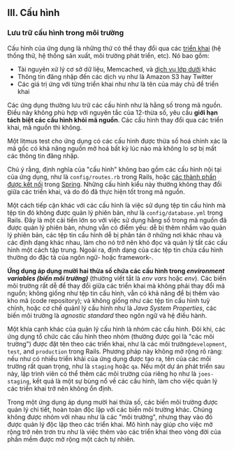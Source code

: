 ## III. Cấu hình
### Lưu trữ cấu hình trong môi trường

Cấu hình của ứng dụng là những thứ có thể thay đổi qua các [triển khai](./codebase) (hệ thống thử, hệ thống sản xuất, môi trường phát triển, etc). Nó bao gồm:
* Tài nguyên xử lý cơ sở dữ liệu, Memcached, và [dịch vụ lớp dưới](./backing-services) khác
* Thông tin đăng nhập đến các dịch vụ như là Amazon S3 hay Twitter
* Các giá trị ứng với từng triển khai như như là tên của máy chủ để triển khai

Các ứng dụng thường lưu trữ các cấu hình như là hằng số trong mã nguồn. Điều này không phù hợp với nguyên tắc của 12-thừa số, yêu cầu **giới hạn tách biệt các cấu hình khỏi mã nguồn**. Các cấu hình thay đổi qua các triển khai, mã nguồn thì không.

Một litmus test cho ứng dụng có các cấu hình được thừa số hoá chính xác là mã gốc có khả năng nguồn mở hoá bất kỳ lúc nào mà không lo sợ bị mất các thông tin đăng nhập.

Chú ý rằng, định nghĩa của "cấu hình" không bao gồm các cấu hình nội tại của ứng dụng, như là `config/routes.rb` trong Rails, hoặc [các thành phần được kết nối](https://docs.spring.io/spring/docs/current/spring-framework-reference/html/beans.html) trong [Spring](https://spring.io/). Những cấu hình kiểu này thường không thay đổi giữa các triển khai, và do đó đã thực hiện tốt trong mã nguồn.

Một cách tiếp cận khác với các cấu hình là việc sử dụng tệp tin cấu hình mà tệp tin đó không được quản lý phiên bản, như là `config/database.yml` trong Rails. Đây là một cải tiến lớn so với việc
sử dụng hằng số trong mã nguồn đã được quản lý phiên bản, nhưng vẫn có điểm yếu: dễ bị thêm nhầm vào quản lý phiên bản, các tệp tin cấu hình dễ bị phân tán ở những nơi khác nhau và các định dạng khác
nhau, làm cho nó trở nên khó đọc và quản lý tất các cấu hỉnh một cách tập trung. Ngoài ra, định dạng của các tệp tin chứa cấu hình thường do đặc tả của ngôn ngữ- hoặc framework-.

**Ứng dụng áp dụng mười hai thừa số chứa các cấu hình trong *environment variables (biến môi trường)*** (thường viết tắt là *env vars* hoặc *env*). Các biến môi trường rất dễ để thay đổi giữa các triển khai
mà không phải thay đổi mã nguồn; không giống như tệp tin cấu hình, vẫn có khả năng để bị thêm vào kho mã (code repository); và không giống như các tệp tin cấu hình tuỳ chỉnh, hoặc cơ chế quảnl lý cấu 
hình như là *Java System Properties*, các biến môi trường là *agnostic standard* theo ngôn ngữ và hệ điều hành.

Một khía cạnh khác của quản lý cấu hình là nhóm các cấu hình. Đôi khi, các ứng dụng tổ chức các cấu hình theo nhóm (thường được gọi là "các môi trường") được đặt tên theo các triển khai, như là các môi trường`development`, `test`, and `production` trong Rails. Phương pháp này không mở rộng rõ ràng: nếu như có nhiều triển khải của ứng dụng được tạo ra, tên của các môi trường rất quan trọng, như là `staging` hoặc `qa`. Nếu một dự án phát triển sau này, lập trình viên có thể thêm các môi trường của riêng họ như là `joes-staging`, kết quả là một sự bùng nổ về các cấu hình, làm cho việc quản lý 
các triển khai trở nên không ổn định.

Trong một ứng dụng áp dụng mười hai thừa số, các biến môi trường được quản lý chi tiết, hoàn toàn độc lập với các biến môi trường khác. Chúng không được nhóm với nhau như là các "môi trường", nhưng
thay vào đó được quản lý độc lập theo các triển khai. Mô hình này giúp cho việc mở rộng trở nên trơn tru như là việc thêm vào các triển khai theo vòng đời của phần mềm được mở rộng một cách tự nhiên.
